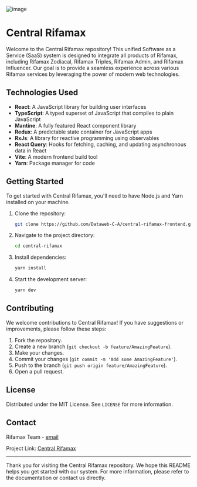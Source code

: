 ![image](https://github.com/user-attachments/assets/1b8eb2fd-6aae-4cff-beb4-da09d8a0df79)

# Central Rifamax

Welcome to the Central Rifamax repository! This unified Software as a Service (SaaS) system is designed to integrate all products of Rifamax, including Rifamax Zodiacal, Rifamax Triples, Rifamax Admin, and Rifamax Influencer. Our goal is to provide a seamless experience across various Rifamax services by leveraging the power of modern web technologies.

## Technologies Used

- **React**: A JavaScript library for building user interfaces
- **TypeScript**: A typed superset of JavaScript that compiles to plain JavaScript
- **Mantine**: A fully featured React component library
- **Redux**: A predictable state container for JavaScript apps
- **RxJs**: A library for reactive programming using observables
- **React Query**: Hooks for fetching, caching, and updating asynchronous data in React
- **Vite**: A modern frontend build tool
- **Yarn**: Package manager for code

## Getting Started

To get started with Central Rifamax, you'll need to have Node.js and Yarn installed on your machine.

1. Clone the repository:
   ```sh
   git clone https://github.com/Dataweb-C-A/central-rifamax-frontend.git
   ```
2. Navigate to the project directory:
   ```sh
   cd central-rifamax
   ```
3. Install dependencies:
   ```sh
   yarn install
   ```
4. Start the development server:
   ```sh
   yarn dev
   ```

## Contributing

We welcome contributions to Central Rifamax! If you have suggestions or improvements, please follow these steps:

1. Fork the repository.
2. Create a new branch (`git checkout -b feature/AmazingFeature`).
3. Make your changes.
4. Commit your changes (`git commit -m 'Add some AmazingFeature'`).
5. Push to the branch (`git push origin feature/AmazingFeature`).
6. Open a pull request.

## License

Distributed under the MIT License. See `LICENSE` for more information.

## Contact

Rifamax Team - [email](mailto:javierdiazt406@icloud.com)

Project Link: [Central Rifamax](https://github.com/Dataweb-C-A/central-rifamax-frontend)

---

Thank you for visiting the Central Rifamax repository. We hope this README helps you get started with our system. For more information, please refer to the documentation or contact us directly.
